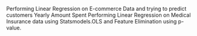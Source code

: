 Performing Linear Regression on E-commerce Data and trying to predict customers Yearly Amount Spent
Performing Linear Regression on Medical Insurance data using Statsmodels.OLS and Feature Elimination using p-value.
